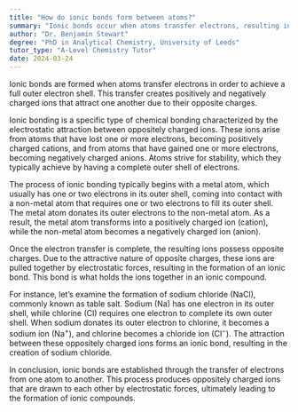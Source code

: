 ```yaml
---
title: "How do ionic bonds form between atoms?"
summary: "Ionic bonds occur when atoms transfer electrons, resulting in positively and negatively charged ions that attract each other, helping atoms achieve a full outer electron shell."
author: "Dr. Benjamin Stewart"
degree: "PhD in Analytical Chemistry, University of Leeds"
tutor_type: "A-Level Chemistry Tutor"
date: 2024-03-24
---
```


Ionic bonds are formed when atoms transfer electrons in order to achieve a full outer electron shell. This transfer creates positively and negatively charged ions that attract one another due to their opposite charges.

Ionic bonding is a specific type of chemical bonding characterized by the electrostatic attraction between oppositely charged ions. These ions arise from atoms that have lost one or more electrons, becoming positively charged cations, and from atoms that have gained one or more electrons, becoming negatively charged anions. Atoms strive for stability, which they typically achieve by having a complete outer shell of electrons.

The process of ionic bonding typically begins with a metal atom, which usually has one or two electrons in its outer shell, coming into contact with a non-metal atom that requires one or two electrons to fill its outer shell. The metal atom donates its outer electrons to the non-metal atom. As a result, the metal atom transforms into a positively charged ion (cation), while the non-metal atom becomes a negatively charged ion (anion).

Once the electron transfer is complete, the resulting ions possess opposite charges. Due to the attractive nature of opposite charges, these ions are pulled together by electrostatic forces, resulting in the formation of an ionic bond. This bond is what holds the ions together in an ionic compound.

For instance, let’s examine the formation of sodium chloride ($\text{NaCl}$), commonly known as table salt. Sodium ($\text{Na}$) has one electron in its outer shell, while chlorine ($\text{Cl}$) requires one electron to complete its own outer shell. When sodium donates its outer electron to chlorine, it becomes a sodium ion ($\text{Na}^+$), and chlorine becomes a chloride ion ($\text{Cl}^-$). The attraction between these oppositely charged ions forms an ionic bond, resulting in the creation of sodium chloride.

In conclusion, ionic bonds are established through the transfer of electrons from one atom to another. This process produces oppositely charged ions that are drawn to each other by electrostatic forces, ultimately leading to the formation of ionic compounds.
    